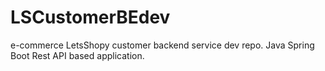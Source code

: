 # LSCustomerBEdev
e-commerce LetsShopy customer backend service dev repo. Java Spring Boot Rest API based application.
